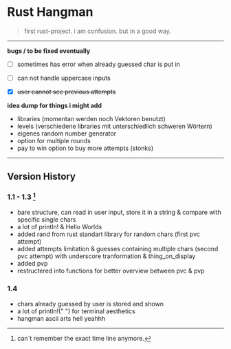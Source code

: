 # Rust Hangman
> first rust-project. i am confusion. but in a good way.

________________________________________________________________________

**bugs / to be fixed eventually**

- [ ] sometimes has error when already guessed char is put in
- [ ] can not handle uppercase inputs
- [x] ~~user cannot see previous attempts~~


**idea dump for things i might add**

- libraries (momentan werden noch Vektoren benutzt)
- levels (verschiedene libraries mit unterschiedlich schweren Wörtern)
- eigenes random number generator 
- option for multiple rounds 
- pay to win option to buy more attempts (stonks)

________________________________________________________________________

## Version History

### 1.1 - 1.3 [^1]

- bare structure, can read in user input, store it in a string & compare with specific single chars
- a lot of println! & Hello Worlds
- added rand from rust standart library for random chars (first pvc attempt)
- added attempts limitation & guesses containing multiple chars (second pvc attempt) with underscore tranformation & thing_on_display
- added pvp
- restructered into functions for better overview between pvc & pvp

### 1.4 

- chars already guessed by user is stored and shown
- a lot of println!(" ") for terminal aesthetics
- hangman ascii arts hell yeahhh

[^1]: can`t remember the exact time line anymore.
